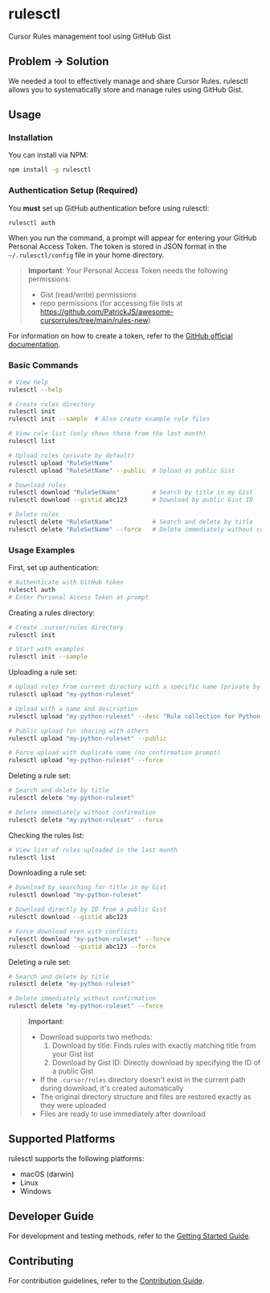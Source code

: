 # rulesctl

Cursor Rules management tool using GitHub Gist

## Problem → Solution

We needed a tool to effectively manage and share Cursor Rules. rulesctl allows you to systematically store and manage rules using GitHub Gist.

## Usage

### Installation

You can install via NPM:

```bash
npm install -g rulesctl
```

### Authentication Setup (Required)

You **must** set up GitHub authentication before using rulesctl:

```bash
rulesctl auth
```

When you run the command, a prompt will appear for entering your GitHub Personal Access Token. The token is stored in JSON format in the `~/.rulesctl/config` file in your home directory.

> **Important**: Your Personal Access Token needs the following permissions:
> - Gist (read/write) permissions
> - repo permissions (for accessing file lists at https://github.com/PatrickJS/awesome-cursorrules/tree/main/rules-new)

For information on how to create a token, refer to the [GitHub official documentation](https://docs.github.com/en/authentication/keeping-your-account-and-data-secure/creating-a-personal-access-token).

### Basic Commands

```bash
# View help
rulesctl --help

# Create rules directory
rulesctl init
rulesctl init --sample  # Also create example rule files

# View rule list (only shows those from the last month)
rulesctl list

# Upload rules (private by default)
rulesctl upload "RuleSetName"
rulesctl upload "RuleSetName" --public  # Upload as public Gist

# Download rules
rulesctl download "RuleSetName"         # Search by title in my Gist
rulesctl download --gistid abc123       # Download by public Gist ID

# Delete rules
rulesctl delete "RuleSetName"           # Search and delete by title
rulesctl delete "RuleSetName" --force   # Delete immediately without confirmation
```

### Usage Examples

First, set up authentication:
```bash
# Authenticate with GitHub token
rulesctl auth
# Enter Personal Access Token at prompt
```

Creating a rules directory:
```bash
# Create .cursor/rules directory
rulesctl init

# Start with examples
rulesctl init --sample
```

Uploading a rule set:
```bash
# Upload rules from current directory with a specific name (private by default)
rulesctl upload "my-python-ruleset"

# Upload with a name and description
rulesctl upload "my-python-ruleset" --desc "Rule collection for Python projects"

# Public upload for sharing with others
rulesctl upload "my-python-ruleset" --public

# Force upload with duplicate name (no confirmation prompt)
rulesctl upload "my-python-ruleset" --force
```

Deleting a rule set:
```bash
# Search and delete by title
rulesctl delete "my-python-ruleset"

# Delete immediately without confirmation
rulesctl delete "my-python-ruleset" --force
```

Checking the rules list:
```bash
# View list of rules uploaded in the last month
rulesctl list
```

Downloading a rule set:
```bash
# Download by searching for title in my Gist
rulesctl download "my-python-ruleset"

# Download directly by ID from a public Gist
rulesctl download --gistid abc123

# Force download even with conflicts
rulesctl download "my-python-ruleset" --force
rulesctl download --gistid abc123 --force
```

Deleting a rule set:
```bash
# Search and delete by title
rulesctl delete "my-python-ruleset"

# Delete immediately without confirmation
rulesctl delete "my-python-ruleset" --force
```

> **Important**:
> - Download supports two methods:
>   1. Download by title: Finds rules with exactly matching title from your Gist list
>   2. Download by Gist ID: Directly download by specifying the ID of a public Gist
> - If the `.cursor/rules` directory doesn't exist in the current path during download, it's created automatically
> - The original directory structure and files are restored exactly as they were uploaded
> - Files are ready to use immediately after download

## Supported Platforms

rulesctl supports the following platforms:
- macOS (darwin)
- Linux
- Windows

## Developer Guide

For development and testing methods, refer to the [Getting Started Guide](docs/GET-STARTED.md).

## Contributing

For contribution guidelines, refer to the [Contribution Guide](docs/GET-STARTED.md#contributing). 